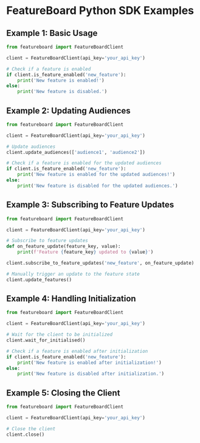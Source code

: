 # FeatureBoard Python SDK Examples

## Example 1: Basic Usage

```python
from featureboard import FeatureBoardClient

client = FeatureBoardClient(api_key='your_api_key')

# Check if a feature is enabled
if client.is_feature_enabled('new_feature'):
    print('New feature is enabled!')
else:
    print('New feature is disabled.')
```

## Example 2: Updating Audiences

```python
from featureboard import FeatureBoardClient

client = FeatureBoardClient(api_key='your_api_key')

# Update audiences
client.update_audiences(['audience1', 'audience2'])

# Check if a feature is enabled for the updated audiences
if client.is_feature_enabled('new_feature'):
    print('New feature is enabled for the updated audiences!')
else:
    print('New feature is disabled for the updated audiences.')
```

## Example 3: Subscribing to Feature Updates

```python
from featureboard import FeatureBoardClient

client = FeatureBoardClient(api_key='your_api_key')

# Subscribe to feature updates
def on_feature_update(feature_key, value):
    print(f'Feature {feature_key} updated to {value}')

client.subscribe_to_feature_updates('new_feature', on_feature_update)

# Manually trigger an update to the feature state
client.update_features()
```

## Example 4: Handling Initialization

```python
from featureboard import FeatureBoardClient

client = FeatureBoardClient(api_key='your_api_key')

# Wait for the client to be initialized
client.wait_for_initialised()

# Check if a feature is enabled after initialization
if client.is_feature_enabled('new_feature'):
    print('New feature is enabled after initialization!')
else:
    print('New feature is disabled after initialization.')
```

## Example 5: Closing the Client

```python
from featureboard import FeatureBoardClient

client = FeatureBoardClient(api_key='your_api_key')

# Close the client
client.close()
```
